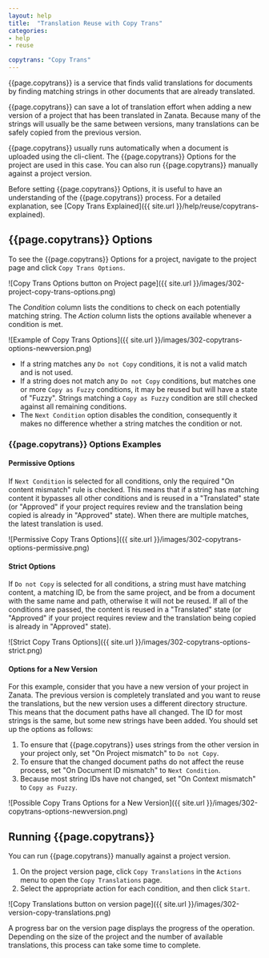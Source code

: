 ```yaml
---
layout: help
title:  "Translation Reuse with Copy Trans"
categories:
- help
- reuse

copytrans: "Copy Trans"
---
```


{{page.copytrans}} is a service that finds valid translations for documents by finding matching strings in other documents that are already translated.

{{page.copytrans}} can save a lot of translation effort when adding a new version of a project that has been translated in Zanata. Because many of the strings will usually be the same between versions, many translations can be safely copied from the previous version.

{{page.copytrans}} usually runs automatically when a document is uploaded using the cli-client. The {{page.copytrans}} Options for the project are used in this case. You can also run {{page.copytrans}} manually against a project version.


Before setting {{page.copytrans}} Options, it is useful to have an understanding of the {{page.copytrans}} process. For a detailed explanation, see [Copy Trans Explained]({{ site.url }}/help/reuse/copytrans-explained).


## {{page.copytrans}} Options


To see the {{page.copytrans}} Options for a project, navigate to the project page and click `Copy Trans Options`.

![Copy Trans Options button on Project page]({{ site.url }}/images/302-project-copy-trans-options.png)

The *Condition* column lists the conditions to check on each potentially matching string.  The *Action* column lists the options available whenever a condition is met.

![Example of Copy Trans Options]({{ site.url }}/images/302-copytrans-options-newversion.png)

 - If a string matches any `Do not Copy` conditions, it is not a valid match and is not used.
 - If a string does not match any `Do not Copy` conditions, but matches one or more `Copy as Fuzzy` conditions, it may be reused but will have a state of "Fuzzy". Strings matching a `Copy as Fuzzy` condition are still checked against all remaining conditions.
 - The `Next Condition` option disables the condition, consequently it makes no difference whether a string matches the condition or not.


### {{page.copytrans}} Options Examples

#### Permissive Options

If `Next Condition` is selected for all conditions, only the required "On content mismatch" rule is checked. This means that if a string has matching content it bypasses all other conditions and is reused in a "Translated" state (or "Approved" if your project requires review and the translation being copied is already in "Approved" state). When there are multiple matches, the latest translation is used.

![Permissive Copy Trans Options]({{ site.url }}/images/302-copytrans-options-permissive.png)

#### Strict Options

If `Do not Copy` is selected for all conditions, a string must have matching content, a matching ID, be from the same project, and be from a document with the same name and path, otherwise it will not be reused. If all of the conditions are passed, the content is reused in a "Translated" state (or "Approved" if your project requires review and the translation being copied is already in "Approved" state).

![Strict Copy Trans Options]({{ site.url }}/images/302-copytrans-options-strict.png)

#### Options for a New Version

For this example, consider that you have a new version of your project in Zanata. The previous version is completely translated and you want to reuse the translations, but the new version uses a different directory structure. This means that the document paths have all changed. The ID for most strings is the same, but some new strings have been added. You should set up the options as follows:

1. To ensure that {{page.copytrans}} uses strings from the other version in your project only, set "On Project mismatch" to `Do not Copy`.
1. To ensure that the changed document paths do not affect the reuse process, set "On Document ID mismatch" to `Next Condition`.
1. Because most string IDs have not changed, set "On Context mismatch" to `Copy as Fuzzy`.

![Possible Copy Trans Options for a New Version]({{ site.url }}/images/302-copytrans-options-newversion.png)


## Running {{page.copytrans}}

You can run {{page.copytrans}} manually against a project version.

1. On the project version page, click `Copy Translations` in the `Actions` menu to open the `Copy Translations` page.
1. Select the appropriate action for each condition, and then click `Start`.

![Copy Translations button on version page]({{ site.url }}/images/302-version-copy-translations.png)

A progress bar on the version page displays the progress of the operation. Depending on the size of the project and the number of available translations, this process can take some time to complete.
